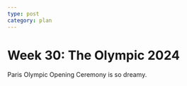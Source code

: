 ```yaml
---
type: post
category: plan
---
```


# Week 30: The Olympic 2024

Paris Olympic Opening Ceremony is so dreamy.